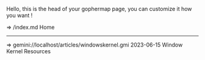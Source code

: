 Hello, this is the head of your gophermap page, you can
customize it how you want !

=> /index.md Home

------------------------------------------------------------------
=> gemini://localhost/articles/windowskernel.gmi 2023-06-15 Window Kernel Resources
